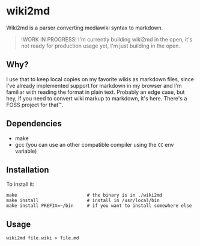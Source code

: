 # wiki2md

Wiki2md is a parser converting mediawiki syntax to markdown.

> !WORK IN PROGRESS! I'm currently building wiki2md in the open, it's
> not ready for production usage yet, I'm just building in the open.

## Why?

I use that to keep local copies on my favorite wikis as markdown files,
since I've already implemented support for markdown in my browser and I'm
familiar with reading the format in plain text. Probably an edge case, but
hey, if you need to convert wiki markup to markdown, it's here. There's a
FOSS project for that™.

## Dependencies

* make
* gcc (you can use an other compatible compiler using the `CC` env variable)

## Installation

To install it:

```shell
make                          # the binary is in ./wiki2md
make install                  # install in /usr/local/bin
make install PREFIX=~/bin     # if you want to install somewhere else
```

## Usage

```shell
wiki2md file.wiki > file.md
```
